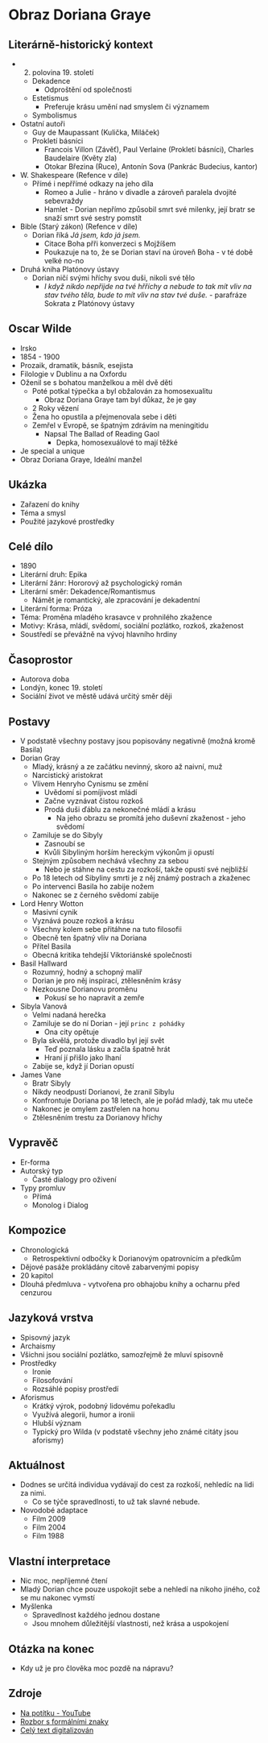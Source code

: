 # Obraz Doriana Graye

## Literárně-historický kontext
- 2. polovina 19. století
    - Dekadence
        - Odproštění od společnosti
    - Estetismus
        - Preferuje krásu umění nad smyslem či významem
    - Symbolismus
- Ostatní autoři
    - Guy de Maupassant (Kulička, Miláček)
    - Prokletí básníci
        - Francois Villon (Závěť), Paul Verlaine (Prokletí básníci), Charles Baudelaire (Květy zla)
        - Otokar Březina (Ruce), Antonín Sova (Pankrác Budecius, kantor)
- W. Shakespeare (Refence v díle)
    - Přímé i nepřřímé odkazy na jeho díla
        - Romeo a Julie - hráno v divadle a zároveň paralela dvojité sebevraždy
        - Hamlet - Dorian nepřímo způsobil smrt své milenky, její bratr se snaží smrt své sestry pomstít
- Bible (Starý zákon) (Refence v díle)
    - Dorian říká *Já jsem, kdo já jsem.*
        - Citace Boha přři konverzeci s Mojžíšem
        - Poukazuje na to, že se Dorian staví na úroveň Boha - v té době velké no-no
- Druhá kniha Platónovy ústavy
    - Dorian ničí svými hříchy svou duši, nikoli své tělo 
        - *I když nikdo nepřijde na tvé hřříchy a nebude to tak mít vliv na stav tvého těla, bude to mít vliv na stav tvé duše.* - parafráze Sokrata z Platónovy ústavy

## Oscar Wilde
- Irsko
- 1854 - 1900
- Prozaik, dramatik, básník, esejista
- Filologie v Dublinu a na Oxfordu
- Oženil se s bohatou manželkou a měl dvě děti
    - Poté potkal týpečka a byl obžalován za homosexualitu
        - Obraz Doriana Graye tam byl důkaz, že je gay
    - 2 Roky vězení
    - Žena ho opustila a přejmenovala sebe i děti
    - Zemřel v Evropě, se špatným zdrávím na meningitidu
        - Napsal The Ballad of Reading Gaol
            - Depka, homosexuálové to mají těžké
- Je special a unique
- Obraz Doriana Graye, Ideální manžel

## Ukázka
- Zařazení do knihy
- Téma a smysl
- Použité jazykové prostředky

## Celé dílo
- 1890
- Literární druh: Epika
- Literární žánr: Hororový až psychologický román
- Literární směr: Dekadence/Romantismus
    - Námět je romantický, ale zpracování je dekadentní
- Literární forma: Próza
- Téma: Proměna mladého krasavce v prohnilého zkažence
- Motivy: Krása, mládí, svědomí, sociální pozlátko, rozkoš, zkaženost
- Soustředí se převážně na vývoj hlavního hrdiny

## Časoprostor
- Autorova doba
- Londýn, konec 19. století
- Sociální život ve městě udává určitý směr ději

## Postavy
- V podstatě všechny postavy jsou popisovány negativně (možná kromě Basila)
- Dorian Gray
    - Mladý, krásný a ze začátku nevinný, skoro až naivní, muž
    - Narcistický aristokrat
    - Vlivem Henryho Cynismu se změní
        - Uvědomí si pomíjivost mládí
        - Začne vyznávat čistou rozkoš
        - Prodá duši ďáblu za nekonečné mládí a krásu
            - Na jeho obrazu se promítá jeho duševní zkaženost - jeho svědomí
    - Zamiluje se do Sibyly
        - Zasnoubí se
        - Kvůli Sibyliným horším hereckým výkonům ji opustí
    - Stejným způsobem nechává všechny za sebou
        - Nebo je stáhne na cestu za rozkoší, takže opustí své nejbližší
    - Po 18 letech od Sibyliny smrti je z něj známý postrach a zkaženec
    - Po intervenci Basila ho zabije nožem
    - Nakonec se z černého svědomí zabije
- Lord Henry Wotton
    - Masivní cynik
    - Vyznává pouze rozkoš a krásu
    - Všechny kolem sebe přitáhne na tuto filosofii
    - Obecně ten špatný vliv na Doriana
    - Přítel Basila
    - Obecná kritika tehdejší Viktoriánské společnosti
- Basil Hallward
    - Rozumný, hodný a schopný malíř
    - Dorian je pro něj inspirací, ztělesněním krásy
    - Nezkousne Dorianovu proměnu
        - Pokusí se ho napravit a zemře
- Sibyla Vanová
    - Velmi nadaná herečka
    - Zamiluje se do ní Dorian - její `princ z pohádky`
        - Ona city opětuje
    - Byla skvělá, protože divadlo byl její svět
        - Teď poznala lásku a začla špatně hrát
        - Hraní jí přišlo jako lhaní
    - Zabije se, když jí Dorian opustí
- James Vane
    - Bratr Sibyly
    - Nikdy neodpustí Dorianovi, že zranil Sibylu
    - Konfrontuje Doriana po 18 letech, ale je pořád mladý, tak mu uteče
    - Nakonec je omylem zastřelen na honu
    - Ztělesněním trestu za Dorianovy hříchy

## Vypravěč
- Er-forma
- Autorský typ  
    - Časté dialogy pro oživení
- Typy promluv
    - Přímá
    - Monolog i Dialog

## Kompozice
- Chronologická
    - Retrospektivní odbočky k Dorianovým opatrovnícím a předkům
- Dějové pasáže prokládány citově zabarvenými popisy
- 20 kapitol
- Dlouhá předmluva - vytvořena pro obhajobu knihy a ocharnu před cenzurou

## Jazyková vrstva
- Spisovný jazyk
- Archaismy
- Všichni jsou sociální pozlátko, samozřejmě že mluví spisovně
- Prostředky
    - Ironie
    - Filosofování
    - Rozsáhlé popisy prostředí
- Aforismus 
    - Krátký výrok, podobný lidovému pořekadlu
    - Využívá alegorii, humor a ironii
    - Hlubší význam
    - Typický pro Wilda (v podstatě všechny jeho známé citáty jsou aforismy)

## Aktuálnost
- Dodnes se určitá individua vydávají do cest za rozkoší, nehledíc na lidi za nimi.
    - Co se týče spravedlnosti, to už tak slavné nebude.
- Novodobé adaptace
    - Film 2009
    - Film 2004
    - Film 1988

## Vlastní interpretace
- Nic moc, nepříjemné čtení
- Mladý Dorian chce pouze uspokojit sebe a nehledí na nikoho jiného, což se mu nakonec vymstí
- Myšlenka
    - Spravedlnost každého jednou dostane
    - Jsou mnohem důležitější vlastnosti, než krása a uspokojení

## Otázka na konec
- Kdy už je pro člověka moc pozdě na nápravu?

## Zdroje

- [Na potítku - YouTube](https://www.youtube.com/watch?v=7IW4NilfdKs)
- [Rozbor s formálními znaky](https://rozbor-dila.cz/obraz-doriana-graye/)
- [Celý text digitalizován](https://www.milujemecestinu.cz/citanka/Wilde%20Oscar%20-%20Obraz%20Doriana%20Graye.pdf)
